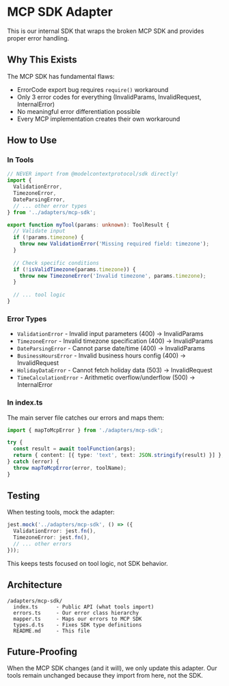 # MCP SDK Adapter

This is our internal SDK that wraps the broken MCP SDK and provides proper error handling.

## Why This Exists

The MCP SDK has fundamental flaws:
- ErrorCode export bug requires `require()` workaround
- Only 3 error codes for everything (InvalidParams, InvalidRequest, InternalError)
- No meaningful error differentiation possible
- Every MCP implementation creates their own workaround

## How to Use

### In Tools

```typescript
// NEVER import from @modelcontextprotocol/sdk directly!
import {
  ValidationError,
  TimezoneError,
  DateParsingError,
  // ... other error types
} from '../adapters/mcp-sdk';

export function myTool(params: unknown): ToolResult {
  // Validate input
  if (!params.timezone) {
    throw new ValidationError('Missing required field: timezone');
  }
  
  // Check specific conditions
  if (!isValidTimezone(params.timezone)) {
    throw new TimezoneError('Invalid timezone', params.timezone);
  }
  
  // ... tool logic
}
```

### Error Types

- `ValidationError` - Invalid input parameters (400) → InvalidParams
- `TimezoneError` - Invalid timezone specification (400) → InvalidParams  
- `DateParsingError` - Cannot parse date/time (400) → InvalidParams
- `BusinessHoursError` - Invalid business hours config (400) → InvalidRequest
- `HolidayDataError` - Cannot fetch holiday data (503) → InvalidRequest
- `TimeCalculationError` - Arithmetic overflow/underflow (500) → InternalError

### In index.ts

The main server file catches our errors and maps them:

```typescript
import { mapToMcpError } from './adapters/mcp-sdk';

try {
  const result = await toolFunction(args);
  return { content: [{ type: 'text', text: JSON.stringify(result) }] };
} catch (error) {
  throw mapToMcpError(error, toolName);
}
```

## Testing

When testing tools, mock the adapter:

```typescript
jest.mock('../adapters/mcp-sdk', () => ({
  ValidationError: jest.fn(),
  TimezoneError: jest.fn(),
  // ... other errors
}));
```

This keeps tests focused on tool logic, not SDK behavior.

## Architecture

```
/adapters/mcp-sdk/
  index.ts      - Public API (what tools import)
  errors.ts     - Our error class hierarchy
  mapper.ts     - Maps our errors to MCP SDK
  types.d.ts    - Fixes SDK type definitions
  README.md     - This file
```

## Future-Proofing

When the MCP SDK changes (and it will), we only update this adapter.
Our tools remain unchanged because they import from here, not the SDK.